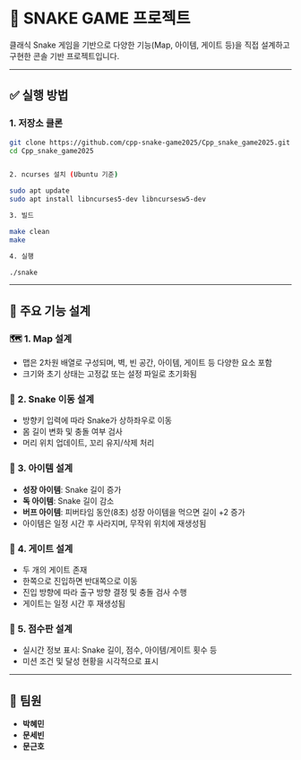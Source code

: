 # 🐍 SNAKE GAME 프로젝트

클래식 Snake 게임을 기반으로 다양한 기능(Map, 아이템, 게이트 등)을 직접 설계하고 구현한 콘솔 기반 프로젝트입니다.

---

## ✅ 실행 방법

### 1. 저장소 클론  
```bash  
git clone https://github.com/cpp-snake-game2025/Cpp_snake_game2025.git
cd Cpp_snake_game2025


2. ncurses 설치 (Ubuntu 기준)

sudo apt update  
sudo apt install libncurses5-dev libncursesw5-dev  

3. 빌드

make clean  
make  

4. 실행

./snake  

```
---

## 🔧 주요 기능 설계

### 🗺️ **1. Map 설계**
- 맵은 2차원 배열로 구성되며, 벽, 빈 공간, 아이템, 게이트 등 다양한 요소 포함
- 크기와 초기 상태는 고정값 또는 설정 파일로 초기화됨

### 🐍 **2. Snake 이동 설계**
- 방향키 입력에 따라 Snake가 상하좌우로 이동
- 몸 길이 변화 및 충돌 여부 검사
- 머리 위치 업데이트, 꼬리 유지/삭제 처리

### 🍎 **3. 아이템 설계**
- **성장 아이템**: Snake 길이 증가
- **독 아이템**: Snake 길이 감소
- **버프 아이템**: 피버타임 동안(8초) 성장 아이템을 먹으면 길이 +2 증가
- 아이템은 일정 시간 후 사라지며, 무작위 위치에 재생성됨

### 🚪 **4. 게이트 설계**
- 두 개의 게이트 존재
- 한쪽으로 진입하면 반대쪽으로 이동
- 진입 방향에 따라 출구 방향 결정 및 충돌 검사 수행
- 게이트는 일정 시간 후 재생성됨

### 🧮 **5. 점수판 설계**
- 실시간 정보 표시: Snake 길이, 점수, 아이템/게이트 횟수 등
- 미션 조건 및 달성 현황을 시각적으로 표시

---

## 👥 팀원
- **박혜민**
- **문세빈**
- **문근호**


